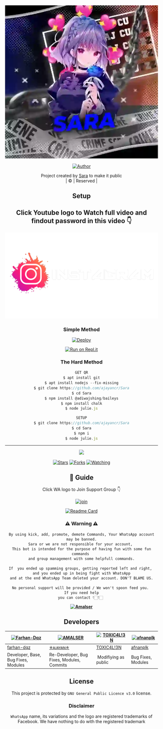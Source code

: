 <div align="center">

 </a>
</p>
<div align="center">
  <p align="center">
<img src=Aj.webp>
</p>
  <p align="center">
<a href="https://github.com/ajayancr"><img title="Author" src="https://img.shields.io/badge/Author-✯ᴀᴊᴀʏᴀɴ✯-ajayancr/Sara?color=blue&style=for-the-badge&logo=whatsapp"></a>
</p>
</div>
<p align="center">
Project created by <a href="https://github.com/ajayancr">Sara</a> to make it public
    <br>
       | © |
        Reserved |
    <br> 
</p>

## Setup
<div align="center"> 


## Click Youtube logo to Watch full video and findout password in this video 👇

 [![ANY DOUBT REFER IT](instagram.png)](https://youtu.be/fd0KPblop-k)


  ### Simple Method
  
[![Deploy](https://www.herokucdn.com/deploy/button.svg)](https://heroku.com/deploy?template=https://github.com/ajayancr/Sara) 
  
[![Run on Repl.it](https://repl.it/badge/github/quiec/whatsAlfa)](https://replit.com/@Amalser/Amalser)
  
### The Hard Method
```js
GET QR
$ apt install git
$ apt install nodejs --fix-missing
$ git clone https://github.com/ajayancr/Sara
$ cd Sara
$ npm install @adiwajshing/baileys
$ npm install chalk
$ node julie.js
```
      
```js
SETUP
$ git clone https://github.com/ajayancr/Sara
$ cd Sara
$ npm i
$ node julie.js
```

----

  <p align="center">
  <a href="httsp://github.com/ajayancr/Sara">
    
<a href="https://github.com/ajayancr/followers">
<img src="https://img.shields.io/github/repo-size/ajayancr/Sara?color=green&label=Repo%20total%20size&style=plastic">
<p align="center">
<a href="https://github.com/ajayancr/followers"
<img title="Followers" src="https://img.shields.io/github/followers/ajayancr?color=blue&style=flat-square"></a>
<a href="https://github.com/ajayancr/Sara/stargazers/"><img title="Stars" src="https://img.shields.io/github/stars/ajayancr/Sara?color=blue&style=flat-square"></a>
<a href="https://github.com/ajayancr/Sara/network/members"><img title="Forks" src="https://img.shields.io/github/forks/ajayancr/Sara?color=blue&style=flat-square"></a>
<a href="https://github.com/ajayancr/Sara/watchers"><img title="Watching" src="https://img.shields.io/github/watchers/ajayancr/Sara?label=Watchers&color=blue&style=flat-square"></a>
</p>

## 📢 Guide
Click WA logo to Join Support Group 👇
    <br>
<br>
  [![join](https://github.com/Alien-alfa/PublicBot/blob/main/wlogo.svg.png)](https://chat.whatsapp.com/D3AtxKioDPdJkoBqVHtDRT)
  <div align="center">
       
  [![Readme Card](https://github-readme-stats.vercel.app/api/pin/?username=ajayancr&repo=Sara&theme=nightowl)](https://github.com/ajayancr/Sara)
  </div>
    
### ⚠ Warning ⚠

```
By using kick, add, promote, demote Commands, Your WhatsApp account may be banned.
Sara or we are not responsible for your account, 
This bot is intended for the purpose of having fun with some fun commands 
and group management with some helpfull commands.

If  you ended up spamming groups, getting reported left and right, 
and you ended up in being fight with WhatsApp
and at the end WhatsApp Team deleted your account. DON'T BLAME US.

No personal support will be provided / We won't spoon feed you. 
If you need help
you can contact 👇🏻👇🏻 
```
**[![Amalser](https://www.linkpicture.com/q/WHTSPP-LOGO.png)](http://wa.me/918281440156?text=Can%20you%20help%20bro)**

## Developers
  <div align="center">
    
  [![Farhan-Dqz](https://github.com/farhan-dqz.png?size=100)](https://github.com/farhan-dqz) | [![AMALSER](https://github.com/ajayancr.png?size=100)](https://github.com/ajayancr) |  [![TOXIC4L!3N](https://github.com/Alien-alfa.png?size=100)](https://github.com/AI-VIKI) | [![afnanplk](https://github.com/afnanplk.png?size=100)](https://github.com/afnanplk) 
----|----|----|----
[farhan-dqz](https://github.com/farhan-dqz) | [✯ᴀᴊᴀʏᴀɴ✯](https://github.com/ajayancr) | [TOXIC4L!3N](https://github.com/AI-VIKI) | [afnanplk](https://github.com/afnanplk) 
Developer, Base, Bug Fixes, Modules| Re-Developer, Bug Fixes, Modules, Commits |  Modifiying  as   public | Bug Fixes, Modules 
  </div>
    


## License
This project is protected by `GNU General Public Licence v3.0` license.

### Disclaimer
`WhatsApp` name, its variations and the logo are registered trademarks of Facebook. We have nothing to do with the registered trademark
